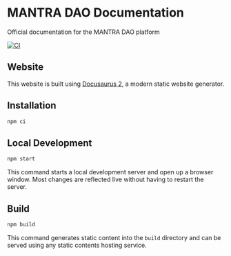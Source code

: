 # MANTRA DAO Documentation

Official documentation for the MANTRA DAO platform

[![CI](https://github.com/MantraDAO/mdao-docs/actions/workflows/CI.yml/badge.svg)](https://github.com/MantraDAO/mdao-docs/actions/workflows/CI.yml)

## Website

This website is built using [Docusaurus 2](https://v2.docusaurus.io/), a modern static website generator.

## Installation

```sh
npm ci
```

## Local Development

```sh
npm start
```

This command starts a local development server and open up a browser window. Most changes are reflected live without having to restart the server.

## Build

```sh
npm build
```

This command generates static content into the `build` directory and can be served using any static contents hosting service.
